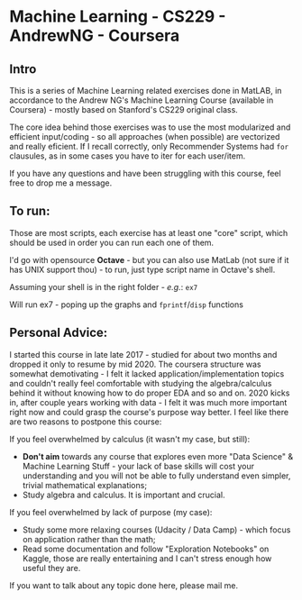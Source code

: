 # Machine Learning - CS229 - AndrewNG - Coursera

## Intro
This is a series of Machine Learning related exercises done in MatLAB, in accordance to the Andrew NG's Machine Learning Course (available in Coursera) - mostly based on Stanford's CS229 original class.

The core idea behind those exercises was to use the most modularized and efficient input/coding - so all approaches (when possible) are vectorized and really eficient. If I recall correctly, only Recommender Systems had `for` clausules, as in some cases you have to iter for each user/item.

If you have any questions and have been struggling with this course, feel free to drop me a message.

## To run:
Those are most scripts, each exercise has at least one "core" script, which should be used in order you can run each one of them. 

I'd go with opensource **Octave** - but you can also use MatLab (not sure if it has UNIX support thou) - to run, just type script name in Octave's shell.

Assuming your shell is in the right folder - *e.g.*:
`ex7`

Will run ex7 - poping up the graphs and `fprintf`/`disp` functions


## Personal Advice:

I started this course in late late 2017 - studied for about two months and dropped it only to resume by mid 2020. The coursera structure was somewhat demotivating - I felt it lacked application/implementation topics and couldn't really feel comfortable with studying the algebra/calculus behind it without knowing how to do proper EDA and so and on. 2020 kicks in, after couple years working with data - I felt it was much more important right now and could grasp the course's purpose way better. I feel like there are two reasons to postpone this course:

If you feel overwhelmed by calculus (it wasn't my case, but still):
- **Don't aim** towards any course that explores even more "Data Science" & Machine Learning Stuff - your lack of base skills will cost your understanding and you will not be able to fully understand even simpler, trivial mathematical explanations;
- Study algebra and calculus. It is important and crucial.

If you feel overwhelmed by lack of purpose (my case):
- Study some more relaxing courses (Udacity / Data Camp) - which focus on application rather than the math;
- Read some documentation and follow "Exploration Notebooks" on Kaggle, those are really entertaining and I can't stress enough how useful they are.

If you want to talk about any topic done here, please mail me.